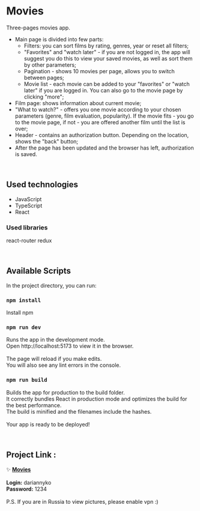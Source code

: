 # Movies

Three-pages movies app.
- Main page is divided into few parts:
  - Filters: you can sort films by rating, genres, year or reset all filters;
  - "Favorites" and "watch later" - if you are not logged in, the app will suggest you do this to view your saved movies, as well as sort them by other parameters;
  - Pagination - shows 10 movies per page, allows you to switch between pages;
  - Movie list - each movie can be added to your "favorites" or "watch later" if you are logged in. You can also go to the movie page by clicking "more";
- Film page: shows information about current movie;
- "What to watch?" - offers you one movie according to your chosen parameters (genre, film evaluation, popularity). If the movie fits - you go to the movie page, if not - you are offered another film until the list is over;
- Header - contains an authorization button. Depending on the location, shows the "back" button;
- After the page has been updated and the browser has left, authorization is saved.

<br>

## Used technologies
- JavaScript 
- TypeScript 
- React 

### Used libraries
react-router redux

<br>

## Available Scripts
In the project directory, you can run:

### <code>npm install</code> 
Install npm
### <code>npm run dev</code> 
Runs the app in the development mode. \
Open http://localhost:5173 to view it in the browser. \
\
The page will reload if you make edits.\
You will also see any lint errors in the console.
### <code>npm run build</code>
Builds the app for production to the build folder. \
It correctly bundles React in production mode and optimizes the build for the best performance. \
The build is minified and the filenames include the hashes.\
\
Your app is ready to be deployed!

<br>

## Project Link :
✨ **[Movies](https://effortless-mochi-1aa92a.netlify.app/)** \
\
**Login:** dariannyko \
**Password:** 1234
 \
 \
P.S. If you are in Russia to view pictures, please enable vpn :)
